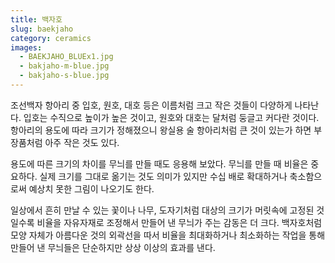 ```yaml
---
title: 백자호
slug: baekjaho
category: ceramics
images:
  - BAEKJAHO_BLUEx1.jpg
  - bakjaho-m-blue.jpg
  - bakjaho-s-blue.jpg
---
```


조선백자 항아리 중 입호, 원호, 대호 등은 이름처럼 크고 작은 것들이 다양하게 나타난다. 입호는 수직으로 높이가 높은 것이고, 원호와 대호는 달처럼 둥글고 커다란 것이다. 항아리의 용도에 따라 크기가 정해졌으니 왕실용 술 항아리처럼 큰 것이 있는가 하면 부장품처럼 아주 작은 것도 있다.

용도에 따른 크기의 차이를 무늬를 만들 때도 응용해 보았다. 무늬를 만들 때 비율은 중요하다. 실제 크기를 그대로 옮기는 것도 의미가 있지만 수십 배로 확대하거나 축소함으로써 예상치 못한 그림이 나오기도 한다.

일상에서 흔히 만날 수 있는 꽃이나 나무, 도자기처럼 대상의 크기가 머릿속에 고정된 것일수록 비율을 자유자재로 조정해서 만들어 낸 무늬가 주는 감동은 더 크다. 백자호처럼 모양 자체가 아름다운 것의 외곽선을 따서 비율을 최대화하거나 최소화하는 작업을 통해 만들어 낸 무늬들은 단순하지만 상상 이상의 효과를 낸다.
